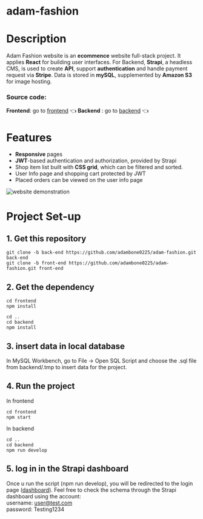 # adam-fashion

# Description
Adam Fashion website is an **ecommence** website full-stack project. It applies **React** for building user interfaces. For Backend, **Strapi**, a headless CMS, is used to create **API**, support **authentication** and handle payment request via **Stripe**. Data is stored in **mySQL**, supplemented by **Amazon S3** for image hosting. 

### Source code: 
**Frontend**: go to [frontend](https://github.com/adambone0225/adam-fashion/tree/front-end) :point_left:
**Backend** : go to [backend](https://github.com/adambone0225/adam-fashion/tree/back-end) :point_left:
 


# Features
- **Responsive** pages
- **JWT**-based authentication and authorization, provided by Strapi
- Shop item list built with **CSS grid**, which can be filtered and sorted.
- User Info page and shopping cart protected by JWT
- Placed orders can be viewed on the user info page

![website demonstration](/../front-end/demonstration.gif)


# Project Set-up

## 1. Get this repository
```
git clone -b back-end https://github.com/adambone0225/adam-fashion.git back-end
git clone -b front-end https://github.com/adambone0225/adam-fashion.git front-end
```
## 2. Get the dependency
```
cd frontend
npm install
```
```
cd ..
cd backend
npm install 
```
## 3. insert data in local database
In MySQL Workbench, go to File -> Open SQL Script and choose the .sql file from backend/.tmp to insert data for the project.

## 4. Run the project
In frontend
```
cd frontend
npm start
```
In backend
```
cd ..
cd backend
npm run develop
```
## 5. log in in the Strapi dashboard
Once u run the script (npm run develop), you will be redirected to the login page ([dashboard](http://localhost:1337/admin)).
Feel free to check the schema through the Strapi dashboard using the account: </br>
username: user@test.com</br>
password: Testing1234



